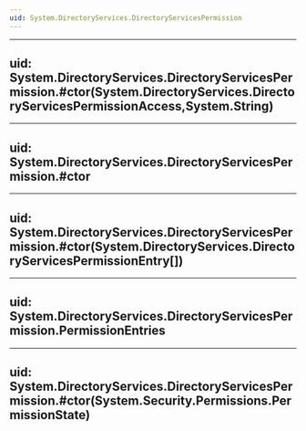 ```yaml
---
uid: System.DirectoryServices.DirectoryServicesPermission
---
```


---
uid: System.DirectoryServices.DirectoryServicesPermission.#ctor(System.DirectoryServices.DirectoryServicesPermissionAccess,System.String)
---

---
uid: System.DirectoryServices.DirectoryServicesPermission.#ctor
---

---
uid: System.DirectoryServices.DirectoryServicesPermission.#ctor(System.DirectoryServices.DirectoryServicesPermissionEntry[])
---

---
uid: System.DirectoryServices.DirectoryServicesPermission.PermissionEntries
---

---
uid: System.DirectoryServices.DirectoryServicesPermission.#ctor(System.Security.Permissions.PermissionState)
---

